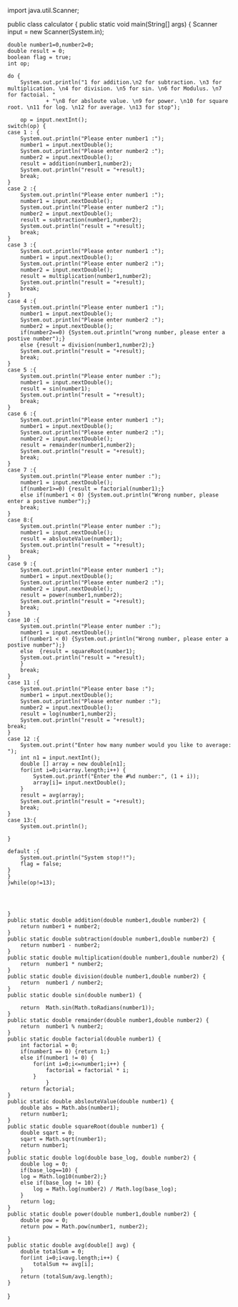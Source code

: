 import java.util.Scanner;

public class calculator {
	public static void main(String[] args) {
	Scanner input = new Scanner(System.in);
	
	
	double number1=0,number2=0;
	double result = 0;
	boolean flag = true;
	int op;
	
	do {
		System.out.println("1 for addition.\n2 for subtraction. \n3 for multiplication. \n4 for division. \n5 for sin. \n6 for Modulus. \n7 for factoial. "
				+ "\n8 for absloute value. \n9 for power. \n10 for square root. \n11 for log. \n12 for average. \n13 for stop");
		
		op = input.nextInt();
	switch(op) {
	case 1 : {
		System.out.println("Please enter number1 :");
		number1 = input.nextDouble();
		System.out.println("Please enter number2 :");
		number2 = input.nextDouble();
		result = addition(number1,number2);
		System.out.println("result = "+result);
		break;
	}
	case 2 :{
		System.out.println("Please enter number1 :");
		number1 = input.nextDouble();
		System.out.println("Please enter number2 :");
		number2 = input.nextDouble();
		result = subtraction(number1,number2);
		System.out.println("result = "+result);
		break;
	}
	case 3 :{
		System.out.println("Please enter number1 :");
		number1 = input.nextDouble();
		System.out.println("Please enter number2 :");
		number2 = input.nextDouble();
		result = multiplication(number1,number2);
		System.out.println("result = "+result);
		break;
	}
	case 4 :{
		System.out.println("Please enter number1 :");
		number1 = input.nextDouble();
		System.out.println("Please enter number2 :");
		number2 = input.nextDouble();
		if(number2==0) {System.out.println("wrong number, please enter a postive number");}
		else {result = division(number1,number2);}
		System.out.println("result = "+result);
		break;
	}
	case 5 :{
		System.out.println("Please enter number :");
		number1 = input.nextDouble();
		result = sin(number1);
		System.out.println("result = "+result);
		break;
	}
	case 6 :{
		System.out.println("Please enter number1 :");
		number1 = input.nextDouble();
		System.out.println("Please enter number2 :");
		number2 = input.nextDouble();
        result = remainder(number1,number2);
        System.out.println("result = "+result);
		break;
	}
	case 7 :{
		System.out.println("Please enter number :");
		number1 = input.nextDouble();
		if(number1>=0) {result = factorial(number1);}
		else if(number1 < 0) {System.out.println("Wrong number, please enter a postive number");}
		break;
	}
	case 8:{
		System.out.println("Please enter number :");
		number1 = input.nextDouble();
		result = abslouteValue(number1);
		System.out.println("result = "+result);
		break;
	}
	case 9 :{
		System.out.println("Please enter number1 :");
		number1 = input.nextDouble();
		System.out.println("Please enter number2 :");
		number2 = input.nextDouble();
		result = power(number1,number2);
        System.out.println("result = "+result);
		break;
	}
	case 10 :{
		System.out.println("Please enter number :");
		number1 = input.nextDouble();
		if(number1 < 0) {System.out.println("Wrong number, please enter a postive number");}
		else  {result = squareRoot(number1);
		System.out.println("result = "+result);
		}
		break;
	}
	case 11 :{
		System.out.println("Please enter base :");
		number1 = input.nextDouble();
		System.out.println("Please enter number :");
		number2 = input.nextDouble();
		result = log(number1,number2);
		System.out.println("result = "+result);
	break;
	}
	case 12 :{
		System.out.print("Enter how many number would you like to average: ");
		int n1 = input.nextInt();
		double [] array = new double[n1];
		for(int i=0;i<array.length;i++) {
			System.out.printf("Enter the #%d number:", (1 + i));
			array[i]= input.nextDouble();
		}
		result = avg(array);
		System.out.println("result = "+result);
		break;
	}
	case 13:{
		System.out.println();
		
	}
	
	default :{
    	System.out.println("System stop!!");
    	flag = false;
	}
	}
	}while(op!=13);
	
	
        
	
	}
	public static double addition(double number1,double number2) {
		return number1 + number2;
	}
	public static double subtraction(double number1,double number2) {
		return number1 - number2;
	}
	public static double multiplication(double number1,double number2) {
		return  number1 * number2;
	}
	public static double division(double number1,double number2) {
		return  number1 / number2;
	}
	public static double sin(double number1) {
		
		return  Math.sin(Math.toRadians(number1));
	}
	public static double remainder(double number1,double number2) {
		return  number1 % number2;
	}
	public static double factorial(double number1) {
		int factorial = 0;
		if(number1 == 0) {return 1;}
		else if(number1 != 0) {
			for(int i=0;i<=number1;i++) {
				factorial = factorial * i;
			}
				}
		return factorial;
	}
	public static double abslouteValue(double number1) {
		double abs = Math.abs(number1);
		return number1;
	}
	public static double squareRoot(double number1) {
		double sqart = 0;
		sqart = Math.sqrt(number1);
		return number1;
	}
	public static double log(double base_log, double number2) {
		double log = 0;
		if(base_log==10) {
		log = Math.log10(number2);}
		else if(base_log != 10) {
			log = Math.log(number2) / Math.log(base_log);
		}
		return log;
	}
	public static double power(double number1,double number2) {
		double pow = 0;
		return pow = Math.pow(number1, number2);

	}
	public static double avg(double[] avg) {
		double totalSum = 0;
		for(int i=0;i<avg.length;i++) {
			totalSum += avg[i];
		}
		return (totalSum/avg.length);
	}
	
}

